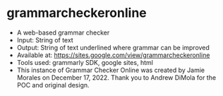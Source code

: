 # grammarcheckeronline
* A web-based grammar checker
* Input: String of text 
* Output: String of text underlined where grammar can be improved
* Available at: https://sites.google.com/view/grammarcheckeronline
* Tools used: grammarly SDK, google sites, html
* This instance of Grammar Checker Online was created by Jamie Morales on December 17, 2022. Thank you to Andrew DiMola for the POC and original design. 

